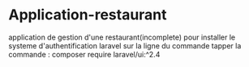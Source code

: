 # Application-restaurant
application de gestion d'une restaurant(incomplete)
pour installer le systeme d'authentification laravel sur la ligne du commande tapper la commande : 
composer require laravel/ui:^2.4
